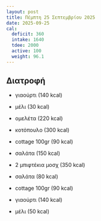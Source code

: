 ```yaml
---
layout: post
title: Πέμπτη 25 Σεπτεμβρίου 2025
date: 2025-09-25
cal:
  deficit: 360
  intake: 1640
  tdee: 2000
  active: 100
  weight: 96.1
---
```


## Διατροφή

- γιαούρτι (140 kcal)
- μέλι (30 kcal)

- ομελέτα (220 kcal)

- κοτόπουλο (300 kcal)
- cottage 100gr (90 kcal)
- σαλάτα (150 kcal)


- 2 μπιφτέκια μοσχ (350 kcal)
- σαλάτα (80 kcal)
- cottage 100gr (90 kcal)

- γιαούρτι (140 kcal)
- μέλι (50 kcal)


<!---  ![pic](/pics/2025-09-25/yogurt.jpg)<br> -->

